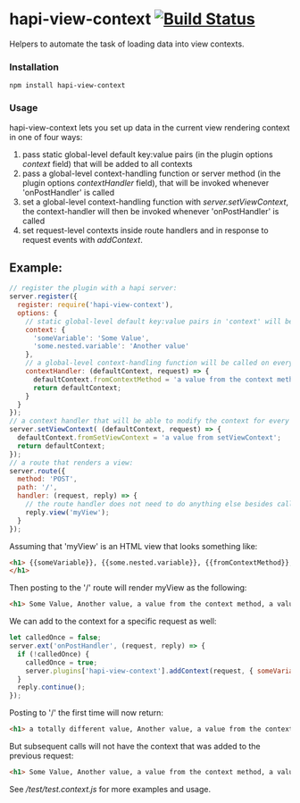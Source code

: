 # hapi-view-context [![Build Status](https://travis-ci.org/firstandthird/hapi-view-context.svg?branch=master)](https://travis-ci.org/firstandthird/hapi-view-context)


Helpers to automate the task of loading data into view contexts.

### Installation

`npm install hapi-view-context`

### Usage

hapi-view-context lets you set up data in the current view rendering context in one of four ways:
1. pass static global-level default key:value pairs (in the plugin options _context_ field) that will be added to all contexts
2. pass a global-level context-handling function or server method (in the plugin options _contextHandler_ field), that will be invoked whenever 'onPostHandler' is called
3. set a global-level context-handling function with _server.setViewContext_, the context-handler will then be invoked whenever 'onPostHandler' is called
4. set request-level contexts inside route handlers and in response to request events with _addContext_.

## Example:

```js
// register the plugin with a hapi server:
server.register({
  register: require('hapi-view-context'),
  options: {
    // static global-level default key:value pairs in 'context' will be added to all contexts:
    context: {
      'someVariable': 'Some Value',
      'some.nested.variable': 'Another value'
    },
    // a global-level context-handling function will be called on every request:
    contextHandler: (defaultContext, request) => {
      defaultContext.fromContextMethod = 'a value from the context method';
      return defaultContext;
    }
  }
});
// a context handler that will be able to modify the context for every request
server.setViewContext( (defaultContext, request) => {
  defaultContext.fromSetViewContext = 'a value from setViewContext';
  return defaultContext;
});
// a route that renders a view:
server.route({
  method: 'POST',
  path: '/',
  handler: (request, reply) => {
    // the route handler does not need to do anything else besides call the view renderer:
    reply.view('myView');
  }
});
```

Assuming that 'myView' is an HTML view that looks something like:
```html
<h1> {{someVariable}}, {{some.nested.variable}}, {{fromContextMethod}}, {{fromSetViewContext}}.
</h1>
```

Then posting to the '/' route will render myView as the following:
```html
<h1> Some Value, Another value, a value from the context method, a value from setViewContext.</h1>
```

We can add to the context for a specific request as well:

```js
let calledOnce = false;
server.ext('onPostHandler', (request, reply) => {
  if (!calledOnce) {
    calledOnce = true;
    server.plugins['hapi-view-context'].addContext(request, { someVariable: 'a totally different value' });
  }
  reply.continue();
});
```

Posting to '/' the first time will now return:
```html
<h1> a totally different value, Another value, a value from the context method, a value from setViewContext.</h1>
```

But subsequent calls will not have the context that was added to the previous request:
```html
<h1> Some Value, Another value, a value from the context method, a value from setViewContext.</h1>
```

See _/test/test.context.js_ for more examples and usage.
